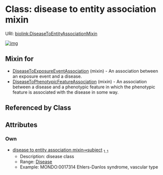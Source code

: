
# Class: disease to entity association mixin




URI: [biolink:DiseaseToEntityAssociationMixin](https://w3id.org/biolink/vocab/DiseaseToEntityAssociationMixin)


[![img](https://yuml.me/diagram/nofunky;dir:TB/class/[Disease]<subject%201..1-%20[DiseaseToEntityAssociationMixin],[DiseaseToPhenotypicFeatureAssociation]uses%20-.->[DiseaseToEntityAssociationMixin],[DiseaseToExposureEventAssociation]uses%20-.->[DiseaseToEntityAssociationMixin],[DiseaseToPhenotypicFeatureAssociation],[DiseaseToExposureEventAssociation],[Disease])](https://yuml.me/diagram/nofunky;dir:TB/class/[Disease]<subject%201..1-%20[DiseaseToEntityAssociationMixin],[DiseaseToPhenotypicFeatureAssociation]uses%20-.->[DiseaseToEntityAssociationMixin],[DiseaseToExposureEventAssociation]uses%20-.->[DiseaseToEntityAssociationMixin],[DiseaseToPhenotypicFeatureAssociation],[DiseaseToExposureEventAssociation],[Disease])

## Mixin for

 * [DiseaseToExposureEventAssociation](DiseaseToExposureEventAssociation.md) (mixin)  - An association between an exposure event and a disease.
 * [DiseaseToPhenotypicFeatureAssociation](DiseaseToPhenotypicFeatureAssociation.md) (mixin)  - An association between a disease and a phenotypic feature in which the phenotypic feature is associated with the disease in some way.

## Referenced by Class


## Attributes


### Own

 * [disease to entity association mixin➞subject](disease_to_entity_association_mixin_subject.md)  <sub>1..1</sub>
     * Description: disease class
     * Range: [Disease](Disease.md)
     * Example: MONDO:0017314 Ehlers-Danlos syndrome, vascular type
